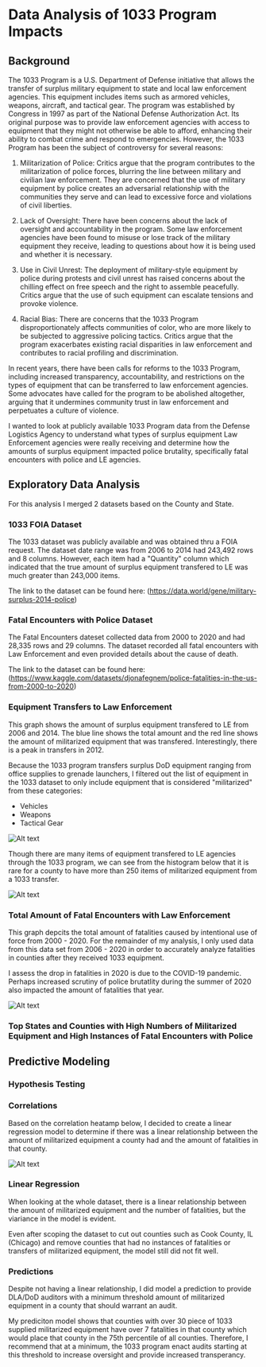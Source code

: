 # Data Analysis of 1033 Program Impacts

## Background

The 1033 Program is a U.S. Department of Defense initiative that allows the transfer of surplus military equipment to state and local law enforcement agencies. This equipment includes items such as armored vehicles, weapons, aircraft, and tactical gear.
The program was established by Congress in 1997 as part of the National Defense Authorization Act. Its original purpose was to provide law enforcement agencies with access to equipment that they might not otherwise be able to afford, enhancing their ability to combat crime and respond to emergencies.
However, the 1033 Program has been the subject of controversy for several reasons:

1. Militarization of Police: Critics argue that the program contributes to the militarization of police forces, blurring the line between military and civilian law enforcement. They are concerned that the use of military equipment by police creates an adversarial relationship with the communities they serve and can lead to excessive force and violations of civil liberties.

2. Lack of Oversight: There have been concerns about the lack of oversight and accountability in the program. Some law enforcement agencies have been found to misuse or lose track of the military equipment they receive, leading to questions about how it is being used and whether it is necessary.

3. Use in Civil Unrest: The deployment of military-style equipment by police during protests and civil unrest has raised concerns about the chilling effect on free speech and the right to assemble peacefully. Critics argue that the use of such equipment can escalate tensions and provoke violence.

4. Racial Bias: There are concerns that the 1033 Program disproportionately affects communities of color, who are more likely to be subjected to aggressive policing tactics. Critics argue that the program exacerbates existing racial disparities in law enforcement and contributes to racial profiling and discrimination.

In recent years, there have been calls for reforms to the 1033 Program, including increased transparency, accountability, and restrictions on the types of equipment that can be transferred to law enforcement agencies. Some advocates have called for the program to be abolished altogether, arguing that it undermines community trust in law enforcement and perpetuates a culture of violence.

I wanted to look at publicly available 1033 Program data from the Defense Logistics Agency to understand what types of surplus equipment Law Enforcement agencies were really receiving and determine how the amounts of surplus equipment impacted police brutality, specifically fatal encounters with police and LE agencies.

## Exploratory Data Analysis

For this analysis I merged 2 datasets based on the County and State. 

### 1033 FOIA Dataset

The 1033 dataset was publicly available and was obtained thru a FOIA request. The dataset date range was from 2006 to 2014 had 243,492 rows and 8 columns. However, each item had a "Quantity" column which indicated that the true amount of surplus equipment transfered to LE was much greater than 243,000 items.

The link to the dataset can be found here: (https://data.world/gene/military-surplus-2014-police)

### Fatal Encounters with Police Dataset

The Fatal Encounters dateset collected data from 2000 to 2020 and had 28,335 rows and 29 columns. The dataset recorded all fatal encounters with Law Enforcement and even provided details about the cause of death.

The link to the dataset can be found here: (https://www.kaggle.com/datasets/djonafegnem/police-fatalities-in-the-us-from-2000-to-2020)

### Equipment Transfers to Law Enforcement

This graph shows the amount of surplus equipment transfered to LE from 2006 and 2014. The blue line shows the total amount and the red line shows the amount of militarized equipment that was transfered. Interestingly, there is a peak in transfers in 2012.

Because the 1033 program transfers surplus DoD equipment ranging from office supplies to grenade launchers, I filtered out the list of equipment in the 1033 dataset to only include equipment that is considered "militarized" from these categories:

- Vehicles
- Weapons
- Tactical Gear


![Alt text](images/Equipment_per_year.png)

Though there are many items of equipment transfered to LE agencies through the 1033 program, we can see from the histogram below that it is rare for a county to have more than 250 items of militarized equipment from a 1033 transfer.  

![Alt text](images/equipment_hist.png)



### Total Amount of Fatal Encounters with Law Enforcement

This graph depcits the total amount of fatalities caused by intentional use of force from 2000 - 2020. For the remainder of my analysis, I only used data from this data set from 2006 - 2020 in order to accurately analyze fatalities in counties after they received 1033 equipment. 

I assess the drop in fatalities in 2020 is due to the COVID-19 pandemic. Perhaps increased scrutiny of police brutatlity during the summer of 2020 also impacted the amount of fatalities that year.

![Alt text](images/Fatalities_Over_Time.png)

### Top States and Counties with High Numbers of Militarized Equipment and High Instances of Fatal Encounters with Police

## Predictive Modeling

### Hypothesis Testing

### Correlations

Based on the correlation heatamp below, I decided to create a linear regression model to determine if there was a linear relationship between the amount of militarized equipment a county had and the amount of fatalities in that county. 

![Alt text](images/heatmap.png)

### Linear Regression 

When looking at the whole dataset, there is a linear relationship between the amount of militarized equipment and the number of fatalities, but the viariance in the model is evident. 

Even after scoping the dataset to cut out counties such as Cook County, IL (Chicago) and remove counties that had no instances of fatalities or transfers of militarized equipment, the model still did not fit well. 

### Predictions
Despite not having a linear relationship, I did model a prediction to provide DLA/DoD auditors with a minimum threshold amount of militarized equipment in a county that should warrant an audit. 

My prediciton model shows that counties with over 30 piece of 1033 supplied militarized equipment have over 7 fatalities in that county which would place that county in the 75th percentile of all counties. Therefore, I recommend that at a minimum, the 1033 program enact audits starting at this threshold to increase oversight and provide increased transperancy. 

